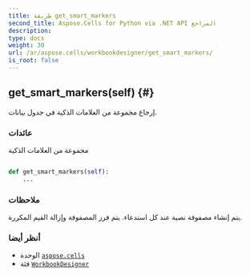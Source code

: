 ```yaml
---
title: طريقة get_smart_markers
second_title: Aspose.Cells for Python via .NET API المراجع
description:
type: docs
weight: 30
url: /ar/aspose.cells/workbookdesigner/get_smart_markers/
is_root: false
---
```

##  get_smart_markers(self) {#}
إرجاع مجموعة من العلامات الذكية في جدول بيانات.


###  عائدات

مجموعة من العلامات الذكية


```python

def get_smart_markers(self):
    ...
```


###  ملاحظات

يتم إنشاء مصفوفة نصية عند كل استدعاء. يتم فرز المصفوفة وإزالة القيم المكررة.


###  أنظر أيضا

* الوحدة [`aspose.cells`](../../)
* فئة [`WorkbookDesigner`](/cells/python-net/ar/aspose.cells/workbookdesigner)
